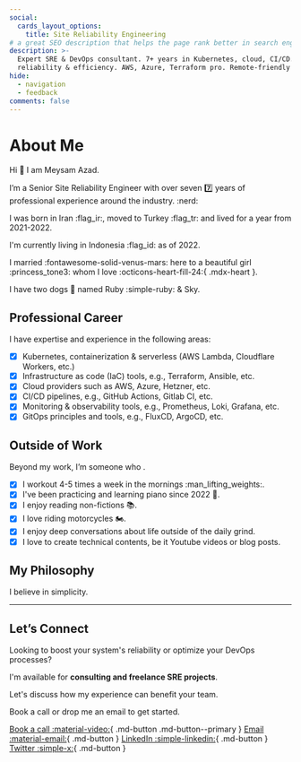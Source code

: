 ```yaml
---
social:
  cards_layout_options:
    title: Site Reliability Engineering
# a great SEO description that helps the page rank better in search engines
description: >-
  Expert SRE & DevOps consultant. 7+ years in Kubernetes, cloud, CI/CD. Boost
  reliability & efficiency. AWS, Azure, Terraform pro. Remote-friendly freelancer.
hide:
  - navigation
  - feedback
comments: false
---
```


# About Me

Hi :wave: I am Meysam Azad.

I’m a Senior Site Reliability Engineer with over seven :seven: years of
professional experience around the industry. :nerd:

I was born in Iran :flag_ir:, moved to Turkey :flag_tr: and lived for a year
from 2021-2022.

I'm currently living in Indonesia :flag_id: as of 2022.

I married :fontawesome-solid-venus-mars: here to a beautiful girl :princess_tone3: whom I love
:octicons-heart-fill-24:{ .mdx-heart }.

I have two dogs :dog: named Ruby :simple-ruby: & Sky.

## Professional Career

I have expertise and experience in the following areas:

- [x] Kubernetes, containerization & serverless (AWS Lambda, Cloudflare
      Workers, etc.)
- [x] Infrastructure as code (IaC) tools, e.g., Terraform, Ansible, etc.
- [x] Cloud providers such as AWS, Azure, Hetzner, etc.
- [x] CI/CD pipelines, e.g., GitHub Actions, Gitlab CI, etc.
- [x] Monitoring & observability tools, e.g., Prometheus, Loki, Grafana, etc.
- [x] GitOps principles and tools, e.g., FluxCD, ArgoCD, etc.

## Outside of Work

Beyond my work, I’m someone who .

- [x] I workout 4-5 times a week in the mornings :man_lifting_weights:.
- [x] I've been practicing and learning piano since 2022 :musical_keyboard:.
- [x] I enjoy reading non-fictions :books:.
- [x] I love riding motorcycles :motorcycle:.
- [x] I enjoy deep conversations about life outside of the daily grind.
- [x] I love to create technical contents, be it Youtube videos or blog posts.

## My Philosophy

I believe in simplicity.

---

## Let’s Connect

Looking to boost your system's reliability or optimize your DevOps processes?

I'm available for **consulting and freelance SRE projects**.

Let's discuss how my experience can benefit your team.

Book a call or drop me an email to get started.

[Book a call :material-video:][book-call]{ .md-button .md-button--primary }
[Email :material-email:][email-me]{ .md-button }
[LinkedIn :simple-linkedin:][linkedin]{ .md-button }
[Twitter :simple-x:][twitter]{ .md-button }

[book-call]: https://cal.com/meysam
[email-me]: mailto:meysam@developer-friendly.blog
[linkedin]: https://linkedin.com/in/meysamazad
[twitter]: https://x.com/meysamazing
